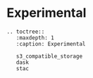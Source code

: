 # Experimental
```{eval-rst}
.. toctree::
   :maxdepth: 1
   :caption: Experimental

   s3_compatible_storage
   dask
   stac
```